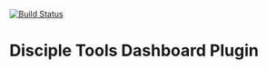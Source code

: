 [![Build Status](https://travis-ci.com/DiscipleTools/disciple-tools-dashboard-plugin.svg?branch=master)](https://travis-ci.com/DiscipleTools/disciple-tools-dashboard-plugin)

# Disciple Tools Dashboard Plugin

